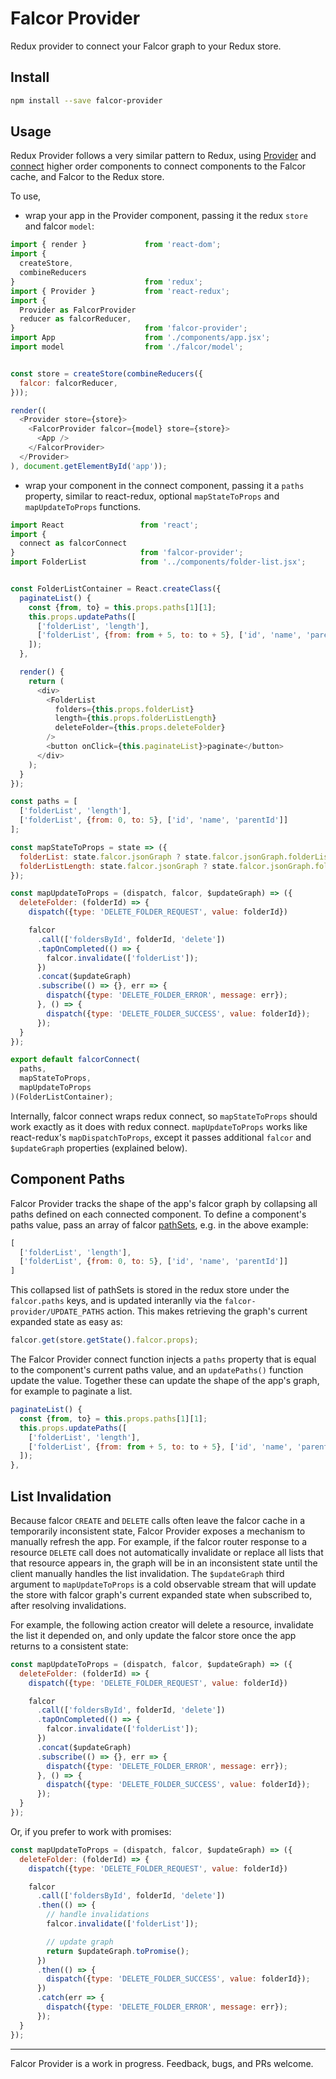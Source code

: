# Falcor Provider

Redux provider to connect your Falcor graph to your Redux store.

## Install
```bash
npm install --save falcor-provider
```

## Usage

Redux Provider follows a very similar pattern to Redux, using [Provider](//github.com/jameslaneconkling/falcor-provider/blob/master/src/components/provider.js) and [connect](//github.com/jameslaneconkling/falcor-provider/commit/24193313026c52acf6742ddbe2b69c53de361198) higher order components to connect components to the Falcor cache, and Falcor to the Redux store.

To use,

* wrap your app in the Provider component, passing it the redux `store` and falcor `model`:

```javascript
import { render }             from 'react-dom';
import {
  createStore,
  combineReducers
}                             from 'redux';
import { Provider }           from 'react-redux';
import {
  Provider as FalcorProvider
  reducer as falcorReducer,
}                             from 'falcor-provider';
import App                    from './components/app.jsx';
import model                  from './falcor/model';


const store = createStore(combineReducers({
  falcor: falcorReducer,
}));

render((
  <Provider store={store}>
    <FalcorProvider falcor={model} store={store}>
      <App />
    </FalcorProvider>
  </Provider>
), document.getElementById('app'));
```

* wrap your component in the connect component, passing it a `paths` property, similar to react-redux, optional `mapStateToProps` and `mapUpdateToProps` functions.

```javascript
import React                 from 'react';
import {
  connect as falcorConnect
}                            from 'falcor-provider';
import FolderList            from '../components/folder-list.jsx';


const FolderListContainer = React.createClass({
  paginateList() {
    const {from, to} = this.props.paths[1][1];
    this.props.updatePaths([
      ['folderList', 'length'],
      ['folderList', {from: from + 5, to: to + 5}, ['id', 'name', 'parentId']]
    ]);
  },

  render() {
    return (
      <div>
        <FolderList
          folders={this.props.folderList}
          length={this.props.folderListLength}
          deleteFolder={this.props.deleteFolder}
        />
        <button onClick={this.paginateList}>paginate</button>
      </div>
    );
  }
});

const paths = [
  ['folderList', 'length'],
  ['folderList', {from: 0, to: 5}, ['id', 'name', 'parentId']]
];

const mapStateToProps = state => ({
  folderList: state.falcor.jsonGraph ? state.falcor.jsonGraph.folderList.length : null,
  folderListLength: state.falcor.jsonGraph ? state.falcor.jsonGraph.folderList : []
});

const mapUpdateToProps = (dispatch, falcor, $updateGraph) => ({
  deleteFolder: (folderId) => {
    dispatch({type: 'DELETE_FOLDER_REQUEST', value: folderId})

    falcor
      .call(['foldersById', folderId, 'delete'])
      .tapOnCompleted(() => {
        falcor.invalidate(['folderList']);
      })
      .concat($updateGraph)
      .subscribe(() => {}, err => {
        dispatch({type: 'DELETE_FOLDER_ERROR', message: err});
      }, () => {
        dispatch({type: 'DELETE_FOLDER_SUCCESS', value: folderId});
      });
  }
});

export default falcorConnect(
  paths,
  mapStateToProps,
  mapUpdateToProps
)(FolderListContainer);
```

Internally, falcor connect wraps redux connect, so `mapStateToProps` should work exactly as it does with redux connect.  `mapUpdateToProps` works like react-redux's `mapDispatchToProps`, except it passes additional `falcor` and `$updateGraph` properties (explained below).


## Component Paths

Falcor Provider tracks the shape of the app's falcor graph by collapsing all paths defined on each connected component.  To define a component's paths value, pass an array of falcor [pathSets](http://netflix.github.io/falcor/doc/global.html#PathSet), e.g. in the above example:

```javascript
[
  ['folderList', 'length'],
  ['folderList', {from: 0, to: 5}, ['id', 'name', 'parentId']]
]
```

This collapsed list of pathSets is stored in the redux store under the `falcor.paths` keys, and is updated interanlly via the `falcor-provider/UPDATE_PATHS` action.  This makes retrieving the graph's current expanded state as easy as:

```javascript
falcor.get(store.getState().falcor.props);
```

The Falcor Provider connect function injects a `paths` property that is equal to the component's current paths value, and an `updatePaths()` function update the value.  Together these can update the shape of the app's graph, for example to paginate a list.

```javascript
paginateList() {
  const {from, to} = this.props.paths[1][1];
  this.props.updatePaths([
    ['folderList', 'length'],
    ['folderList', {from: from + 5, to: to + 5}, ['id', 'name', 'parentId']]
  ]);
},
```


## List Invalidation

Because falcor `CREATE` and `DELETE` calls often leave the falcor cache in a temporarily inconsistent state, Falcor Provider exposes a mechanism to manually refresh the app.  For example, if the falcor router response to a resource `DELETE` call does not automatically invalidate or replace all lists that that resource appears in, the graph will be in an inconsistent state until the client manually handles the list invalidation.  The `$updateGraph` third argument to `mapUpdateToProps` is a cold observable stream that will update the store with falcor graph's current expanded state when subscribed to, after resolving invalidations.

For example, the following action creator will delete a resource, invalidate the list it depended on, and only update the falcor store once the app returns to a consistent state:

```javascript
const mapUpdateToProps = (dispatch, falcor, $updateGraph) => ({
  deleteFolder: (folderId) => {
    dispatch({type: 'DELETE_FOLDER_REQUEST', value: folderId})

    falcor
      .call(['foldersById', folderId, 'delete'])
      .tapOnCompleted(() => {
        falcor.invalidate(['folderList']);
      })
      .concat($updateGraph)
      .subscribe(() => {}, err => {
        dispatch({type: 'DELETE_FOLDER_ERROR', message: err});
      }, () => {
        dispatch({type: 'DELETE_FOLDER_SUCCESS', value: folderId});
      });
  }
});
```

Or, if you prefer to work with promises:

```javascript
const mapUpdateToProps = (dispatch, falcor, $updateGraph) => ({
  deleteFolder: (folderId) => {
    dispatch({type: 'DELETE_FOLDER_REQUEST', value: folderId})

    falcor
      .call(['foldersById', folderId, 'delete'])
      .then(() => {
        // handle invalidations
        falcor.invalidate(['folderList']);

        // update graph
        return $updateGraph.toPromise();
      })
      .then(() => {
        dispatch({type: 'DELETE_FOLDER_SUCCESS', value: folderId});
      })
      .catch(err => {
        dispatch({type: 'DELETE_FOLDER_ERROR', message: err});
      });
  }
});
```

---

Falcor Provider is a work in progress.  Feedback, bugs, and PRs welcome.


